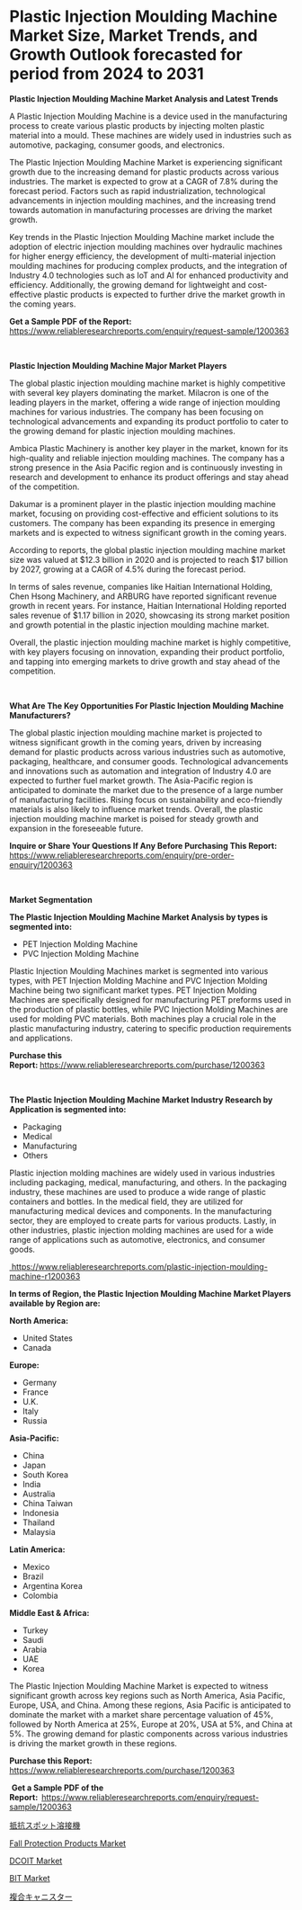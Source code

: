 <p><h1>Plastic Injection Moulding Machine Market Size, Market Trends, and Growth Outlook forecasted for period from 2024 to 2031</h1></p><p><strong>Plastic Injection Moulding Machine Market Analysis and Latest Trends</strong></p>
<p><p>A Plastic Injection Moulding Machine is a device used in the manufacturing process to create various plastic products by injecting molten plastic material into a mould. These machines are widely used in industries such as automotive, packaging, consumer goods, and electronics.</p><p>The Plastic Injection Moulding Machine Market is experiencing significant growth due to the increasing demand for plastic products across various industries. The market is expected to grow at a CAGR of 7.8% during the forecast period. Factors such as rapid industrialization, technological advancements in injection moulding machines, and the increasing trend towards automation in manufacturing processes are driving the market growth.</p><p>Key trends in the Plastic Injection Moulding Machine market include the adoption of electric injection moulding machines over hydraulic machines for higher energy efficiency, the development of multi-material injection moulding machines for producing complex products, and the integration of Industry 4.0 technologies such as IoT and AI for enhanced productivity and efficiency. Additionally, the growing demand for lightweight and cost-effective plastic products is expected to further drive the market growth in the coming years.</p></p>
<p><strong>Get a Sample PDF of the Report:&nbsp;</strong> <a href="https://www.reliableresearchreports.com/enquiry/request-sample/1200363">https://www.reliableresearchreports.com/enquiry/request-sample/1200363</a></p>
<p>&nbsp;</p>
<p><strong>Plastic Injection Moulding Machine Major Market Players</strong></p>
<p><p>The global plastic injection moulding machine market is highly competitive with several key players dominating the market. Milacron is one of the leading players in the market, offering a wide range of injection moulding machines for various industries. The company has been focusing on technological advancements and expanding its product portfolio to cater to the growing demand for plastic injection moulding machines.</p><p>Ambica Plastic Machinery is another key player in the market, known for its high-quality and reliable injection moulding machines. The company has a strong presence in the Asia Pacific region and is continuously investing in research and development to enhance its product offerings and stay ahead of the competition.</p><p>Dakumar is a prominent player in the plastic injection moulding machine market, focusing on providing cost-effective and efficient solutions to its customers. The company has been expanding its presence in emerging markets and is expected to witness significant growth in the coming years.</p><p>According to reports, the global plastic injection moulding machine market size was valued at $12.3 billion in 2020 and is projected to reach $17 billion by 2027, growing at a CAGR of 4.5% during the forecast period.</p><p>In terms of sales revenue, companies like Haitian International Holding, Chen Hsong Machinery, and ARBURG have reported significant revenue growth in recent years. For instance, Haitian International Holding reported sales revenue of $1.17 billion in 2020, showcasing its strong market position and growth potential in the plastic injection moulding machine market.</p><p>Overall, the plastic injection moulding machine market is highly competitive, with key players focusing on innovation, expanding their product portfolio, and tapping into emerging markets to drive growth and stay ahead of the competition.</p></p>
<p>&nbsp;</p>
<p><strong>What Are The Key Opportunities For Plastic Injection Moulding Machine Manufacturers?</strong></p>
<p><p>The global plastic injection moulding machine market is projected to witness significant growth in the coming years, driven by increasing demand for plastic products across various industries such as automotive, packaging, healthcare, and consumer goods. Technological advancements and innovations such as automation and integration of Industry 4.0 are expected to further fuel market growth. The Asia-Pacific region is anticipated to dominate the market due to the presence of a large number of manufacturing facilities. Rising focus on sustainability and eco-friendly materials is also likely to influence market trends. Overall, the plastic injection moulding machine market is poised for steady growth and expansion in the foreseeable future.</p></p>
<p><strong>Inquire or Share Your Questions If Any Before Purchasing This Report:</strong> <a href="https://www.reliableresearchreports.com/enquiry/pre-order-enquiry/1200363">https://www.reliableresearchreports.com/enquiry/pre-order-enquiry/1200363</a></p>
<p>&nbsp;</p>
<p><strong>Market Segmentation</strong></p>
<p><strong>The Plastic Injection Moulding Machine Market Analysis by types is segmented into:</strong></p>
<p><ul><li>PET Injection Molding Machine</li><li>PVC Injection Molding Machine</li></ul></p>
<p><p>Plastic Injection Moulding Machines market is segmented into various types, with PET Injection Molding Machine and PVC Injection Molding Machine being two significant market types. PET Injection Molding Machines are specifically designed for manufacturing PET preforms used in the production of plastic bottles, while PVC Injection Molding Machines are used for molding PVC materials. Both machines play a crucial role in the plastic manufacturing industry, catering to specific production requirements and applications.</p></p>
<p><strong>Purchase this Report:&nbsp;</strong><a href="https://www.reliableresearchreports.com/purchase/1200363">https://www.reliableresearchreports.com/purchase/1200363</a></p>
<p>&nbsp;</p>
<p><strong>The Plastic Injection Moulding Machine Market Industry Research by Application is segmented into:</strong></p>
<p><ul><li>Packaging</li><li>Medical</li><li>Manufacturing</li><li>Others</li></ul></p>
<p><p>Plastic injection molding machines are widely used in various industries including packaging, medical, manufacturing, and others. In the packaging industry, these machines are used to produce a wide range of plastic containers and bottles. In the medical field, they are utilized for manufacturing medical devices and components. In the manufacturing sector, they are employed to create parts for various products. Lastly, in other industries, plastic injection molding machines are used for a wide range of applications such as automotive, electronics, and consumer goods.</p></p>
<p><a href="https://www.reliableresearchreports.com/plastic-injection-moulding-machine-r1200363">&nbsp;https://www.reliableresearchreports.com/plastic-injection-moulding-machine-r1200363</a></p>
<p><strong>In terms of Region, the Plastic Injection Moulding Machine Market Players available by Region are:</strong></p>
<p>
    <p> <strong> North America: </strong>
        <ul>
            <li>United States</li>
            <li>Canada</li>
        </ul>
        </p> 
    <p> <strong> Europe: </strong>
        <ul>
            <li>Germany</li>
            <li>France</li>
            <li>U.K.</li>
            <li>Italy</li>
            <li>Russia</li>
        </ul>
        </p> 
    <p> <strong> Asia-Pacific: </strong>
        <ul>
            <li>China</li>
            <li>Japan</li>
            <li>South Korea</li>
            <li>India</li>
            <li>Australia</li>
            <li>China Taiwan</li>
            <li>Indonesia</li>
            <li>Thailand</li>
            <li>Malaysia</li>
        </ul>
        </p> 
    <p> <strong> Latin America: </strong>
        <ul>
            <li>Mexico</li>
            <li>Brazil</li>
            <li>Argentina Korea</li>
            <li>Colombia</li>
        </ul>
        </p> 
    <p> <strong> Middle East & Africa: </strong>
        <ul>
            <li>Turkey</li>
            <li>Saudi</li>
            <li>Arabia</li>
            <li>UAE</li>
            <li>Korea</li>
        </ul>
    </p>
    </p>
<p><p>The Plastic Injection Moulding Machine Market is expected to witness significant growth across key regions such as North America, Asia Pacific, Europe, USA, and China. Among these regions, Asia Pacific is anticipated to dominate the market with a market share percentage valuation of 45%, followed by North America at 25%, Europe at 20%, USA at 5%, and China at 5%. The growing demand for plastic components across various industries is driving the market growth in these regions.</p></p>
<p><strong>Purchase this Report: </strong><a href="https://www.reliableresearchreports.com/purchase/1200363">https://www.reliableresearchreports.com/purchase/1200363</a></p>
<p>&nbsp;<strong>Get a Sample PDF of the Report:&nbsp;&nbsp;</strong><a href="https://www.reliableresearchreports.com/enquiry/request-sample/1200363">https://www.reliableresearchreports.com/enquiry/request-sample/1200363</a></p>
<p><strong></strong></p>
<p><p><a href="https://github.com/pepo3k/Market-Research-Report-List-1/blob/main/677129728106.md">抵抗スポット溶接機</a></p><p><a href="https://github.com/gamblestampleyjenny50m5sl6/Market-Research-Report-List-2/blob/main/fall-protection-products-market.md">Fall Protection Products Market</a></p><p><a href="https://issuu.com/reportprime-2/docs/dcoit-market-size-2030.pptx">DCOIT Market</a></p><p><a href="https://issuu.com/reportprime-2/docs/bit-market-size-2030.pptx">BIT Market</a></p><p><a href="https://github.com/nemesis2824/Market-Research-Report-List-1/blob/main/804943428107.md">複合キャニスター</a></p></p>